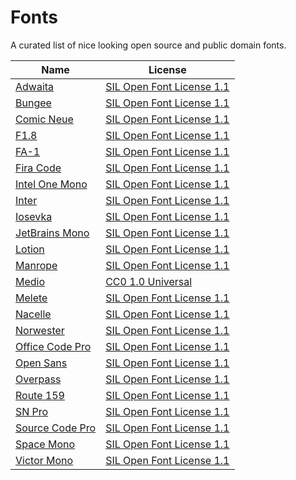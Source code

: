 Fonts
=====

A curated list of nice looking open source and public domain fonts.

| Name                               |  License                             |
|------------------------------------|--------------------------------------|
| [Adwaita][ADWAITA]                 | [SIL Open Font License 1.1][SIL_OFL] |
| [Bungee][BUNGEE]                   | [SIL Open Font License 1.1][SIL_OFL] |
| [Comic Neue][COMIC_NEUE]           | [SIL Open Font License 1.1][SIL_OFL] |
| [F1.8][F1_8]                       | [SIL Open Font License 1.1][SIL_OFL] |
| [FA-1][FA_1]                       | [SIL Open Font License 1.1][SIL_OFL] |
| [Fira Code][FIRA_CODE]             | [SIL Open Font License 1.1][SIL_OFL] |
| [Intel One Mono][INTEL_ONE_MONO]   | [SIL Open Font License 1.1][SIL_OFL] |
| [Inter][INTER]                     | [SIL Open Font License 1.1][SIL_OFL] |
| [Iosevka][IOSEVKA]                 | [SIL Open Font License 1.1][SIL_OFL] |
| [JetBrains Mono][JETBRAINS_MONO]   | [SIL Open Font License 1.1][SIL_OFL] |
| [Lotion][LOTION]                   | [SIL Open Font License 1.1][SIL_OFL] |
| [Manrope][MANROPE]                 | [SIL Open Font License 1.1][SIL_OFL] |
| [Medio][MEDIO]                     | [CC0 1.0 Universal][CC0_1_0]         |
| [Melete][MELETE]                   | [SIL Open Font License 1.1][SIL_OFL] |
| [Nacelle][NACELLE]                 | [SIL Open Font License 1.1][SIL_OFL] |
| [Norwester][NORWESTER]             | [SIL Open Font License 1.1][SIL_OFL] |
| [Office Code Pro][OFFICE_CODE_PRO] | [SIL Open Font License 1.1][SIL_OFL] |
| [Open Sans][OPEN_SANS]             | [SIL Open Font License 1.1][SIL_OFL] |
| [Overpass][OVERPASS]               | [SIL Open Font License 1.1][SIL_OFL] |
| [Route 159][ROUTE_159]             | [SIL Open Font License 1.1][SIL_OFL] |
| [SN Pro][SN_PRO]                   | [SIL Open Font License 1.1][SIL_OFL] |
| [Source Code Pro][SOURCE_CODE_PRO] | [SIL Open Font License 1.1][SIL_OFL] |
| [Space Mono][SPACE_MONO]           | [SIL Open Font License 1.1][SIL_OFL] |
| [Victor Mono][VICTOR_MONO]         | [SIL Open Font License 1.1][SIL_OFL] |

[ADWAITA]: https://gitlab.gnome.org/GNOME/adwaita-fonts
[BUNGEE]: https://djr.com/bungee/
[CC0_1_0]: https://creativecommons.org/publicdomain/zero/1.0/
[COMIC_NEUE]: https://web.archive.org/web/20240301000000*/https://comicneue.com/
[F1_8]: https://dotcolon.net/fonts/f1_8/
[FA_1]: https://dotcolon.net/fonts/fa_1/
[FIRA_CODE]: https://github.com/tonsky/FiraCode
[INTEL_ONE_MONO]: https://github.com/intel/intel-one-mono
[INTER]: https://rsms.me/inter/
[IOSEVKA]: https://typeof.net/Iosevka/
[JETBRAINS_MONO]: https://www.jetbrains.com/lp/mono/
[LOTION]: https://font.nina.coffee/
[MANROPE]: https://web.archive.org/web/20230102090912/manropefont.com
[MEDIO]: https://dotcolon.net/fonts/medio/
[MELETE]: https://dotcolon.net/fonts/melete/
[NACELLE]: https://dotcolon.net/fonts/nacelle/
[NORWESTER]: https://jamiewilson.github.io/norwester/
[OFFICE_CODE_PRO]: https://github.com/nathco/Office-Code-Pro
[OPEN_SANS]: https://github.com/googlefonts/opensans
[OVERPASS]: https://overpassfont.org/
[ROUTE_159]: https://dotcolon.net/fonts/route159/
[SIL_OFL]: https://openfontlicense.org/
[SN_PRO]: https://supernotes.app/open-source/sn-pro/
[SOURCE_CODE_PRO]: https://adobe-fonts.github.io/source-code-pro/
[SPACE_MONO]: https://github.com/googlefonts/spacemono
[VICTOR_MONO]: https://rubjo.github.io/victor-mono/
